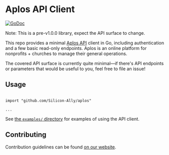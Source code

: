 # Aplos API Client

[![GoDoc](https://pkg.go.dev/badge/github.com/Silicon-Ally/aplos?status.svg)](https://pkg.go.dev/github.com/Silicon-Ally/aplos?tab=doc)

Note: This is a pre-v1.0.0 library, expect the API surface to change.

This repo provides a minimal [Aplos API](https://www.aplos.com/api) client in Go, including authentication and a few basic read-only endpoints. Aplos is an online platform for nonprofits + churches to manage their general operations.

The covered API surface is currently quite minimal&mdash;if there's API endpoints or parameters that would be useful to you, feel free to file an issue!

## Usage

```golang

import "github.com/Silicon-Ally/aplos"

...
```

See [the `examples/` directory](/examples) for examples of using the API client.

## Contributing

Contribution guidelines can be found [on our website](https://siliconally.org/oss/contributor-guidelines).
